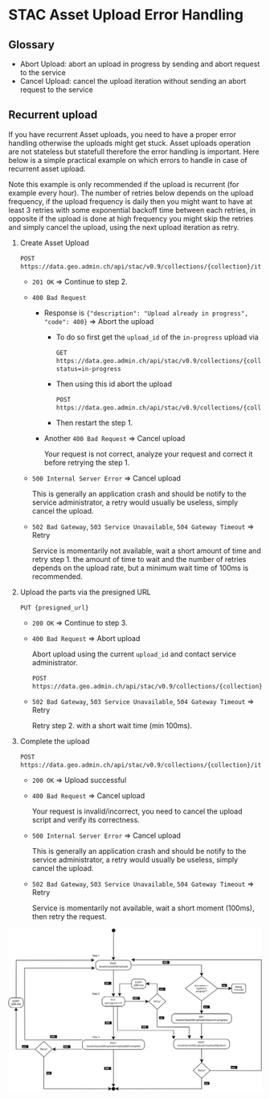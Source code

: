 # STAC Asset Upload Error Handling

## Glossary

- Abort Upload: abort an upload in progress by sending and abort request to the service
- Cancel Upload: cancel the upload iteration without sending an abort request to the service

## Recurrent upload

If you have recurrent Asset uploads, you need to have a proper error handling otherwise the uploads might get stuck. Asset uploads operation are not stateless but statefull therefore the error handling is important. Here below is a simple practical example on which errors to handle in case of recurrent asset upload.

Note this example is only recommended if the upload is recurrent (for example every hour). The number of retries below depends on the upload frequency, if the upload frequency is daily then you might want to have at least 3 retries with some exponential backoff time between each retries, in opposite if the upload is done at high frequency you might skip the retries and simply cancel the upload, using the next upload iteration as retry.

1. Create Asset Upload

    ```text
    POST https://data.geo.admin.ch/api/stac/v0.9/collections/{collection}/items/{item}/assets/{asset}/uploads
    ```

    - `201 OK` => Continue to step 2.
    - `400 Bad Request`
        - Response is `{"description": "Upload already in progress", "code": 400}` => Abort the upload
            - To do so first get the `upload_id` of the `in-progress` upload via

                ```text
                GET https://data.geo.admin.ch/api/stac/v0.9/collections/{collection}/items/{item}/assets/{asset}/uploads?status=in-progress
                ```

            - Then using this id abort the upload

                ```text
                POST https://data.geo.admin.ch/api/stac/v0.9/collections/{collection}/items/{item}/assets/{asset}/uploads/{upload_id}/abort
                ```

            - Then restart the step 1.
        - Another `400 Bad Request` => Cancel upload

          Your request is not correct, analyze your request and correct it before retrying the step 1.

    - `500 Internal Server Error` => Cancel upload

        This is generally an application crash and should be notify to the service administrator, a retry would usually be useless, simply cancel the upload.
    - `502 Bad Gateway`, `503 Service Unavailable`, `504 Gateway Timeout` => Retry

        Service is momentarily not available, wait a short amount of time and retry step 1. the amount of time to wait and the number of retries depends on the upload rate, but a minimum wait time of 100ms is recommended.
2. Upload the parts via the presigned URL

    ```text
    PUT {presigned_url}
    ```

    - `200 OK` => Continue to step 3.
    - `400 Bad Request` => Abort upload

        Abort upload using the current `upload_id` and contact service administrator.

        ```text
        POST https://data.geo.admin.ch/api/stac/v0.9/collections/{collection}/items/{item}/assets/{asset}/uploads/{upload_id}/abort
        ```

    - `502 Bad Gateway`, `503 Service Unavailable`, `504 Gateway Timeout` => Retry

        Retry step 2. with a short wait time (min 100ms).

3. Complete the upload

    ```text
    POST https://data.geo.admin.ch/api/stac/v0.9/collections/{collection}/items/{item}/assets/{asset}/uploads/{upload_id}/complete
    ```

    - `200 OK` => Upload successful
    - `400 Bad Request` => Cancel upload

        Your request is invalid/incorrect, you need to cancel the upload script and verify its correctness.
    - `500 Internal Server Error` => Cancel upload

        This is generally an application crash and should be notify to the service administrator, a retry would usually be useless, simply cancel the upload.
    - `502 Bad Gateway`, `503 Service Unavailable`, `504 Gateway Timeout` => Retry

        Service is momentarily not available, wait a short moment (100ms), then retry the request.

![diagram](./assets/service-stac-upload-process.svg)
